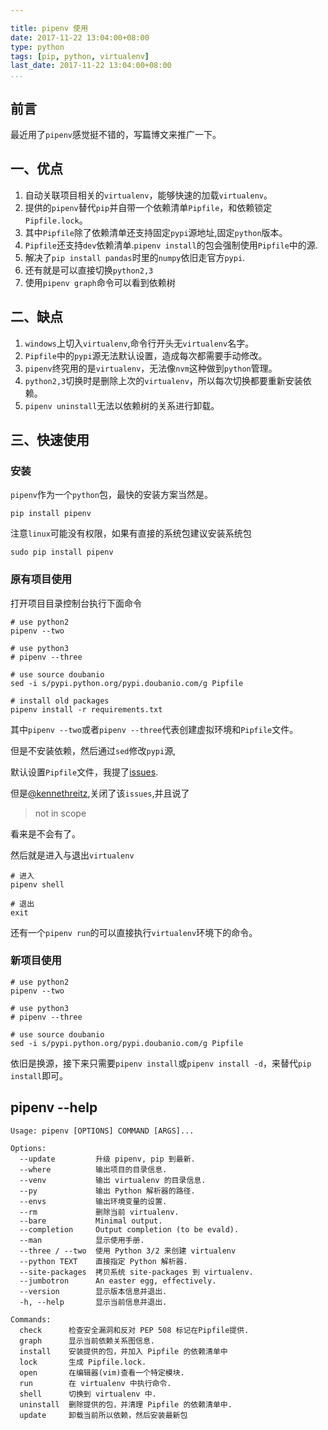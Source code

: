 ```yaml
---

title: pipenv 使用
date: 2017-11-22 13:04:00+08:00
type: python
tags: [pip, python, virtualenv]
last_date: 2017-11-22 13:04:00+08:00
...
```


## 前言

最近用了`pipenv`感觉挺不错的，写篇博文来推广一下。

<!--more-->

## 一、优点

1. 自动关联项目相关的`virtualenv`，能够快速的加载`virtualenv`。
2. 提供的`pipenv`替代`pip`并自带一个依赖清单`Pipfile`，和依赖锁定`Pipfile.lock`。
3. 其中`Pipfile`除了依赖清单还支持固定`pypi`源地址,固定`python`版本。
4. `Pipfile`还支持`dev`依赖清单.`pipenv install`的包会强制使用`Pipfile`中的源.
5. 解决了`pip install pandas`时里的`numpy`依旧走官方`pypi`.
6. 还有就是可以直接切换`python2,3`
7. 使用`pipenv graph`命令可以看到依赖树

## 二、缺点

1. `windows`上切入`virtualenv`,命令行开头无`virtualenv`名字。
2. `Pipfile`中的`pypi`源无法默认设置，造成每次都需要手动修改。
3. `pipenv`终究用的是`virtualenv`，无法像`nvm`这种做到`python`管理。
4. `python2,3`切换时是删除上次的`virtualenv`，所以每次切换都要重新安装依赖。
5. `pipenv uninstall`无法以依赖树的关系进行卸载。

## 三、快速使用

### 安装

`pipenv`作为一个`python`包，最快的安装方案当然是。

```shell
pip install pipenv
```

注意`linux`可能没有权限，如果有直接的系统包建议安装系统包

```shell
sudo pip install pipenv
```

### 原有项目使用

打开项目目录控制台执行下面命令

```shell
# use python2
pipenv --two

# use python3
# pipenv --three

# use source doubanio
sed -i s/pypi.python.org/pypi.doubanio.com/g Pipfile

# install old packages
pipenv install -r requirements.txt
```

其中`pipenv --two`或者`pipenv --three`代表创建虚拟环境和`Pipfile`文件。

但是不安装依赖，然后通过`sed`修改`pypi`源,

默认设置`Pipfile`文件，我提了[issues](https://github.com/kennethreitz/pipenv/issues/1040).

但是[@kennethreitz](https://github.com/kennethreitz),关闭了该`issues`,并且说了

> not in scope

看来是不会有了。

然后就是进入与退出`virtualenv`

```shell
# 进入
pipenv shell

# 退出
exit
```

还有一个`pipenv run`的可以直接执行`virtualenv`环境下的命令。

### 新项目使用

```shell
# use python2
pipenv --two

# use python3
# pipenv --three

# use source doubanio
sed -i s/pypi.python.org/pypi.doubanio.com/g Pipfile
```

依旧是换源，接下来只需要`pipenv install`或`pipenv install -d`，来替代`pip install`即可。

## pipenv --help

```shell
Usage: pipenv [OPTIONS] COMMAND [ARGS]...

Options:
  --update         升级 pipenv, pip 到最新.
  --where          输出项目的目录信息.
  --venv           输出 virtualenv 的目录信息.
  --py             输出 Python 解析器的路径.
  --envs           输出环境变量的设置.
  --rm             删除当前 virtualenv.
  --bare           Minimal output.
  --completion     Output completion (to be evald).
  --man            显示使用手册.
  --three / --two  使用 Python 3/2 来创建 virtualenv
  --python TEXT    直接指定 Python 解析器.
  --site-packages  拷贝系统 site-packages 到 virtualenv.
  --jumbotron      An easter egg, effectively.
  --version        显示版本信息并退出.
  -h, --help       显示当前信息并退出.

Commands:
  check      检查安全漏洞和反对 PEP 508 标记在Pipfile提供.
  graph      显示当前依赖关系图信息.
  install    安装提供的包，并加入 Pipfile 的依赖清单中
  lock       生成 Pipfile.lock.
  open       在编辑器(vim)查看一个特定模块.
  run        在 virtualenv 中执行命令.
  shell      切换到 virtualenv 中.
  uninstall  删除提供的包，并清理 Pipfile 的依赖清单中.
  update     卸载当前所以依赖，然后安装最新包
```
